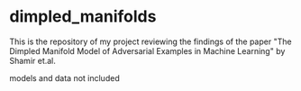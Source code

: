 # dimpled_manifolds
This is the repository of my project reviewing the findings of the paper "The Dimpled Manifold Model of Adversarial Examples in Machine Learning" by Shamir et.al.

models and data not included